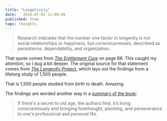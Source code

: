 ```yaml
---
title: "Longetivity"
date:   2016-07-02 11:00:00
published: true
tags: thoughts
---
```


> Research indicates that the number one factor in longevity is not social relationships or happiness, but consciousnesses, described as persistence, dependability, and organization.

That quote comes from [_The Entitlement Cure_](http://www.cloudtownsend.com/the-entitlement-cure/) on page 66. This caught my attention, so I dug a bit deeper. The original source for that statement comes from [_The Longevity Project_](http://www.howardsfriedman.com/longevityproject/), which lays out the findings from a lifelong study of 1,500 people.

That is 1,500 people studied from birth to death. Amazing.

The findings are worded another way in a [summary of the book](http://www.publishersweekly.com/978-1-59463-075-0):

> If there's a secret to old age, the authors find, it’s living conscientiously and bringing forethought, planning, and perseverance to one's professional and personal life.
